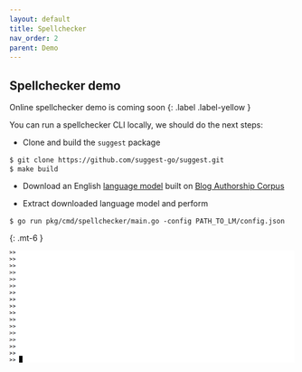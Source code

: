 ```yaml
---
layout: default
title: Spellchecker
nav_order: 2
parent: Demo
---
```


## Spellchecker demo

Online spellchecker demo is coming soon
{: .label .label-yellow }

You can run a spellchecker CLI locally, we should do the next steps:

* Clone and build the `suggest` package
```
$ git clone https://github.com/suggest-go/suggest.git
$ make build
```

* Download an English [language model](https://app.box.com/s/elogon8jdimqjdvfncr06b0qjngasljc) built on [Blog Authorship Corpus](http://u.cs.biu.ac.il/~koppel/BlogCorpus.htm)

* Extract downloaded language model and perform
```
$ go run pkg/cmd/spellchecker/main.go -config PATH_TO_LM/config.json
```

{: .mt-6 }

![Demo](/assets/spellchecker-demo.gif)
